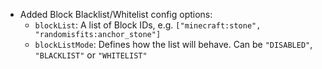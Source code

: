 - Added Block Blacklist/Whitelist config options:
  - `blockList`: A list of Block IDs, e.g. `["minecraft:stone", "randomisfits:anchor_stone"]`
  - `blockListMode`: Defines how the list will behave. Can be `"DISABLED"`, `"BLACKLIST"` or `"WHITELIST"`
